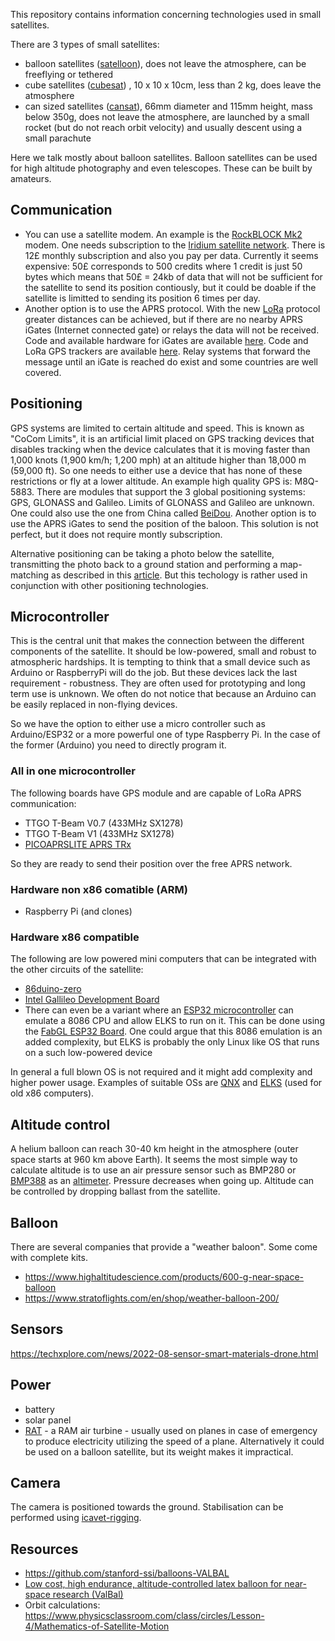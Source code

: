 This repository contains information concerning technologies used in small satellites.

There are 3 types of small satellites:
* balloon satellites ([satelloon](https://en.wikipedia.org/wiki/Balloon_satellite)), does not leave the atmosphere, can be freeflying or tethered
* cube satellites ([cubesat](https://en.wikipedia.org/wiki/CubeSat)) , 10 x 10 x 10cm, less than 2 kg, does leave the atmosphere
* can sized satellites ([cansat](https://en.wikipedia.org/wiki/CanSat)), 66mm diameter and 115mm height, mass below 350g, does not leave the atmosphere, are launched by a small rocket (but do not reach orbit velocity) and usually descent using a small parachute

Here we talk mostly about balloon satellites. Balloon satellites can be used for high altitude photography and even telescopes. These can be built by amateurs.

## Communication
* You can use a satellite modem. An example is the [RockBLOCK Mk2](https://www.sparkfun.com/products/13745) modem. One needs subscription to the [Iridium satellite network](https://en.wikipedia.org/wiki/Iridium_satellite_constellation). There is 12£ monthly subscription and also you pay per data. Currently it seems expensive: 50£ corresponds to 500 credits where 1 credit is just 50 bytes which means that 50£ = 24kb of data that will not be sufficient for the satellite to send its position contiously, but it could be doable if the satellite is limitted to sending its position 6 times per day.
* Another option is to use the APRS protocol. With the new [LoRa](https://github.com/lora-aprs/LoRa_APRS_iGate) protocol greater distances can be achieved, but if there are no nearby APRS iGates (Internet connected gate) or relays the data will not be received. Code and available hardware for iGates are available [here](https://github.com/lora-aprs/LoRa_APRS_iGate). Code and LoRa GPS trackers are available [here](https://github.com/lora-aprs/LoRa_APRS_Tracker). Relay systems that forward the message until an iGate is reached do exist and some countries are well covered.

## Positioning
GPS systems are limited to certain altitude and speed. This is known as "CoCom Limits", it is an artificial limit placed on GPS tracking devices that disables tracking when the device calculates that it is moving faster than 1,000 knots (1,900 km/h; 1,200 mph) at an altitude higher than 18,000 m (59,000 ft). So one needs to either use a device that has none of these restrictions or fly at a lower altitude.
An example high quality GPS is: M8Q-5883. There are modules that support the 3 global positioning systems: GPS, GLONASS and Galileo. Limits of GLONASS and Galileo are unknown. One could also use the one from China called [BeiDou](https://en.wikipedia.org/wiki/BeiDou).
Another option is to use the APRS iGates to send the position of the baloon. This solution is not perfect, but it does not require montly subscription.

Alternative positioning can be taking a photo below the satellite, transmitting the photo back to a ground station and performing a map-matching as described in this [article](https://www.mdpi.com/1424-8220/18/11/3836/htm). But this techology is rather used in conjunction with other positioning technologies.

## Microcontroller
This is the central unit that makes the connection between the different components of the satellite. It should be low-powered, small and robust to atmospheric hardships. It is tempting to think that a small device such as Arduino or RaspberryPi will do the job. But these devices lack the last requirement - robustness. They are often used for prototyping and long term use is unknown. We often do not notice that because an Arduino can be easily replaced in non-flying devices.  

So we have the option to either use a micro controller such as Arduino/ESP32 or a more powerful one of type Raspberry Pi. In the case of the former (Arduino) you need to directly program it.

### All in one microcontroller
The following boards have GPS module and are capable of LoRa APRS communication:
* TTGO T-Beam V0.7 (433MHz SX1278)
* TTGO T-Beam V1 (433MHz SX1278)
* [PICOAPRSLITE APRS TRx](https://www.wimo.com/en/picoaprslite)

So they are ready to send their position over the free APRS network. 

### Hardware non x86 comatible (ARM)
* Raspberry Pi (and clones)

### Hardware x86 compatible
The following are low powered mini computers that can be integrated with the other circuits of the satellite:
* [86duino-zero](https://www.cnx-software.com/2013/11/27/39-86duino-zero-is-an-x86-arduino-compatible-board-that-supports-dos-windows-and-linux/)
* [Intel Gallileo Development Board](https://www.cnx-software.com/2013/11/06/69-intel-gallileo-development-board-combines-x86-processor-and-arduino-compatibility/)
* There can even be a variant where an [ESP32 microcontroller](https://en.wikipedia.org/wiki/ESP32) can emulate a 8086 CPU and allow ELKS to run on it. This can be done using the [FabGL ESP32 Board](https://www.tindie.com/products/fabgl/fabgl-esp32-board-16mb-flash-4-mb-psram-33v-io/). One could argue that this 8086 emulation is an added complexity, but ELKS is probably the only Linux like OS that runs on a such low-powered device

In general a full blown OS is not required and it might add complexity and higher power usage. Examples of suitable OSs are [QNX](https://blackberry.qnx.com/en) and [ELKS](https://github.com/jbruchon/elks) (used for old x86 computers).

## Altitude control
A helium balloon can reach 30-40 km height in the atmosphere (outer space starts at 960 km above Earth). It seems the most simple way to calculate altitude is to use an air pressure sensor such as BMP280 or [BMP388](https://www.adafruit.com/product/3966) as an [altimeter](https://en.wikipedia.org/wiki/Altimeter). Pressure decreases when going up. Altitude can be controlled by dropping ballast from the satellite.

## Balloon
There are several companies that provide a "weather baloon". Some come with complete kits. 
* https://www.highaltitudescience.com/products/600-g-near-space-balloon
* https://www.stratoflights.com/en/shop/weather-balloon-200/

## Sensors
https://techxplore.com/news/2022-08-sensor-smart-materials-drone.html

## Power
* battery
* solar panel
* [RAT](https://en.wikipedia.org/wiki/Ram_air_turbine) - a RAM air turbine - usually used on planes in case of emergency to produce electricity utilizing the speed of a plane. Alternatively it could be used on a balloon satellite, but its weight makes it impractical.

## Camera
The camera is positioned towards the ground. Stabilisation can be performed using [icavet-rigging](https://www.publiclab.org/wiki/picavet-rigging).

## Resources
* https://github.com/stanford-ssi/balloons-VALBAL
* [Low cost, high endurance, altitude-controlled latex balloon for near-space research (ValBal)](https://stanfordasl.github.io/wp-content/papercite-data/pdf/Suskho.Tedjarati.ea.AERO2017.pdf)
* Orbit calculations: https://www.physicsclassroom.com/class/circles/Lesson-4/Mathematics-of-Satellite-Motion
